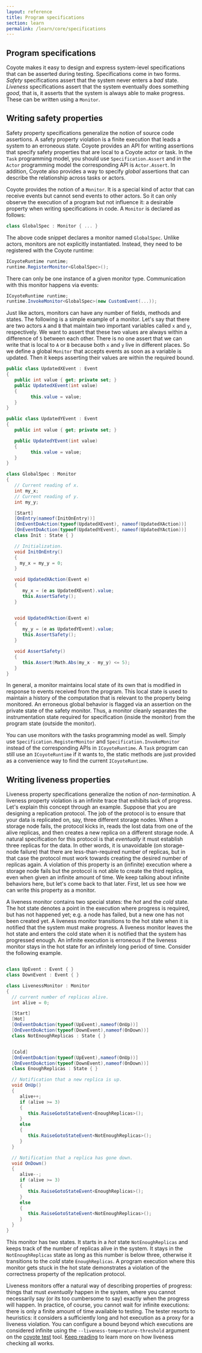 ```yaml
---
layout: reference
title: Program specifications
section: learn
permalink: /learn/core/specifications
---
```


## Program specifications

Coyote makes it easy to design and express system-level specifications that can be asserted during
testing. Specifications come in two forms. _Safety_ specifications assert that the system never
enters a _bad_ state. _Liveness_ specifications assert that the system eventually does something
_good_, that is, it asserts that the system is always able to make progress. These can be written
using a `Monitor`.

## Writing safety properties

Safety property specifications generalize the notion of source code assertions. A safety property
violation is a finite execution that leads a system to an erroneous state. Coyote provides an API
for writing assertions that specify safety properties that are local to a Coyote actor or task. In
the `Task` programming model, you should use `Specification.Assert` and in the `Actor` programming
model the corresponding API is `Actor.Assert`. In addition, Coyote also provides a way to specify
_global_ assertions that can describe the relationship across tasks or actors.

Coyote provides the notion of a `Monitor`. It is a special kind of actor that can receive events but
cannot send events to other actors. So it can only observe the execution of a program but not
influence it: a desirable property when writing specifications in code. A `Monitor` is declared as
follows:

```c#
class GlobalSpec : Monitor { ... }
```

The above code snippet declares a monitor named `GlobalSpec`. Unlike actors, monitors are not
explicitly instantiated. Instead, they need to be registered with the Coyote runtime:

```c#
ICoyoteRuntime runtime;
runtime.RegisterMonitor<GlobalSpec>();
```

There can only be one instance of a given monitor type. Communication with this monitor happens via
events:

```c#
ICoyoteRuntime runtime;
runtime.InvokeMonitor<GlobalSpec>(new CustomEvent(...));
```

Just like actors, monitors can have any number of fields, methods and states. The following is a
simple example of a monitor. Let's say that there are two actors `A` and `B` that maintain two
important variables called `x` and `y`, respectively. We want to assert that these two values are
always within a difference of `5` between each other. There is no one assert that we can write that
is local to `A` or `B` because both `x` and `y` live in different places. So we define a global
`Monitor` that accepts events as soon as a variable is updated. Then it keeps asserting their values
are within the required bound.

```c#
public class UpdatedXEvent : Event
{
   public int value { get; private set; }
   public UpdatedXEvent(int value)
   {
         this.value = value;
   }
}

public class UpdatedYEvent : Event
{
   public int value { get; private set; }

   public UpdatedYEvent(int value)
   {
         this.value = value;
   }
}

class GlobalSpec : Monitor
{
   // Current reading of x.
   int my_x;
   // Current reading of y.
   int my_y;

   [Start]
   [OnEntry(nameof(InitOnEntry))]
   [OnEventDoAction(typeof(UpdatedXEvent), nameof(UpdatedXAction))]
   [OnEventDoAction(typeof(UpdatedYEvent), nameof(UpdatedYAction))]
   class Init : State { }

   // Initialization.
   void InitOnEntry()
   {
     my_x = my_y = 0;
   }

   void UpdatedXAction(Event e)
   {
      my_x = (e as UpdatedXEvent).value;
      this.AssertSafety();
   }


   void UpdatedYAction(Event e)
   {
      my_y = (e as UpdatedYEvent).value;
      this.AssertSafety();
   }

   void AssertSafety()
   {
      this.Assert(Math.Abs(my_x - my_y) <= 5);
   }
}
```

In general, a monitor maintains local state of its own that is modified in response to events
received from the program. This local state is used to maintain a history of the computation that is
relevant to the property being monitored. An erroneous global behavior is flagged via an assertion
on the private state of the safety monitor. Thus, a monitor cleanly separates the instrumentation
state required for specification (inside the monitor) from the program state (outside the monitor).

You can use monitors with the tasks programming model as well. Simply use
`Specification.RegisterMonitor` and `Specification.InvokeMonitor` instead of the corresponding APIs
in `ICoyoteRuntime`.  A `Task` program can still use an `ICoyoteRuntime` if it wants to, the static
methods are just provided as a convenience way to find the current `ICoyoteRuntime`.

## Writing liveness properties

Liveness property specifications generalize the notion of _non-termination_. A liveness property
violation is an infinite trace that exhibits lack of progress. Let's explain this concept through an
example. Suppose that you are designing a replication protocol. The job of the protocol is to ensure
that your data is replicated on, say, three different storage nodes. When a storage node fails, the
protocol kicks in, reads the lost data from one of the alive replicas, and then creates a new
replica on a different storage node. A natural specification for this protocol is that _eventually_
it must establish three replicas for the data. In other words, it is unavoidable (on storage-node
failure) that there are less-than-required number of replicas, but in that case the protocol must
work towards creating the desired number of replicas again. A violation of this property is an
(infinite) execution where a storage node fails but the protocol is not able to create the third
replica, even when given an infinite amount of time. We keep talking about infinite behaviors here,
but let's come back to that later. First, let us see how we can write this property as a monitor.

A liveness monitor contains two special states: the _hot_ and the _cold_ state. The hot state
denotes a point in the execution where progress is required, but has not happened yet; e.g. a node
has failed, but a new one has not been created yet. A liveness monitor transitions to the hot state
when it is notified that the system must make progress. A liveness monitor leaves the hot state and
enters the cold state when it is notified that the system has progressed enough. An infinite
execution is erroneous if the liveness monitor stays in the hot state for an infinitely long period
of time. Consider the following example.

```c#

class UpEvent : Event { }
class DownEvent : Event { }

class LivenessMonitor : Monitor
{
  // current number of replicas alive.
  int alive = 0;

  [Start]
  [Hot]
  [OnEventDoAction(typeof(UpEvent),nameof(OnUp))]
  [OnEventDoAction(typeof(DownEvent),nameof(OnDown))]
  class NotEnoughReplicas : State { }


  [Cold]
  [OnEventDoAction(typeof(UpEvent),nameof(OnUp))]
  [OnEventDoAction(typeof(DownEvent),nameof(OnDown))]
  class EnoughReplicas : State { }

  // Notification that a new replica is up.
  void OnUp()
  {
     alive++;
     if (alive >= 3)
     {
        this.RaiseGotoStateEvent<EnoughReplicas>();
     }
     else
     {
        this.RaiseGotoStateEvent<NotEnoughReplicas>();
     }
  }

  // Notification that a replica has gone down.
  void OnDown()
  {
     alive--;
     if (alive >= 3)
     {
        this.RaiseGotoStateEvent<EnoughReplicas>();
     }
     else
     {
        this.RaiseGotoStateEvent<NotEnoughReplicas>();
     }
  }
}
```

This monitor has two states. It starts in a _hot_ state `NotEnoughReplicas` and keeps track of the
number of replicas alive in the system. It stays in the `NotEnoughReplicas` state as long as this
number is below three, otherwise it transitions to the _cold_ state `EnoughReplicas`. A program
execution where this monitor gets stuck in the hot state demonstrates a violation of the correctness
property of the replication protocol.

Liveness monitors offer a natural way of describing properties of progress: things that must
_eventually_ happen in the system, where you cannot necessarily say (or its too cumbersome to say)
exactly when the progress will happen. In practice, of course, you cannot wait for infinite
executions: there is only a finite amount of time available to testing. The tester resorts to
heuristics: it considers a sufficiently long and hot execution as a proxy for a liveness violation.
You can configure a bound beyond which executions are considered infinite using the
`--liveness-temperature-threshold` argument on the [coyote test](/coyote/learn/tools/testing) tool.
[Keep reading](liveness-checking) to learn more on how liveness checking all works.
